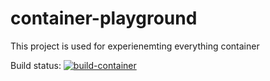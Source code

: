 # container-playground

This project is used for experienemting everything container

Build status: [![build-container](https://github.com/erain9/container-playground/actions/workflows/build-container.yaml/badge.svg)](https://github.com/erain9/container-playground/actions/workflows/build-container.yaml)

